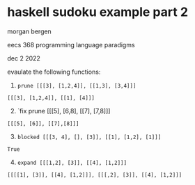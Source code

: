 # haskell sudoku example part 2

morgan bergen

eecs 368 programming language paradigms

dec 2 2022

evaulate the following functions:

1.  `prune [[[3], [1,2,4]], [[1,3], [3,4]]]`

`[[[3], [1,2,4]], [[1], [4]]]`

2.  `fix prune [[[5], [6,8], [[7], [7,8]]]

`[[[5], [6]], [[7],[8]]]`

3.  `blocked [[[3, 4], [], [3]], [[1], [1,2], [1]]]`

`True`

4.  `expand [[[1,2], [3]], [[4], [1,2]]]`

`[[[[1], [3]], [[4], [1,2]]], [[[,2], [3]], [[4], [1,2]]]`
